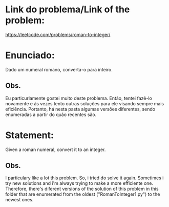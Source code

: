 # Link do problema/Link of the problem:

https://leetcode.com/problems/roman-to-integer/

# Enunciado:

Dado um numeral romano, converta-o para inteiro.

## Obs.

Eu particurlamente gostei muito deste problema. Então, tentei fazê-lo novamente e ás vezes tento outras soluções para ele visando sempre mais eficiência. Portanto, 
há nesta pasta algumas versões diferentes, sendo enumeradas a partir do quão recentes são.
# Statement:

Given a roman numeral, convert it to an integer.

## Obs.

I particulary like a lot this problem. So, i tried do solve it again. Sometimes i try new solutions and i'm always trying to make a more efficiente one. Therefore, 
there's diferent versions of the solution of this problem in this folder that are enumerated from the oldest ("RomanToInteger1.py") to the newest ones.
